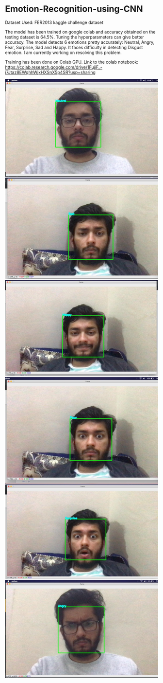 # Emotion-Recognition-using-CNN

Dataset Used: FER2013 kaggle challenge dataset

The model has been trained on google colab and accuracy obtained on the testing dataset is 64.5%.
Tuning the hyperparameters can give better accuracy.
The model detects 6 emotions pretty accurately: Neutral, Angry, Fear, Surprise, Sad and Happy.
It faces difficulty in detecting Disgust emotion. I am currently working on resolving this problem.

Training has been done on Colab GPU.
Link to the colab notebook: https://colab.research.google.com/drive/1FujiF_-i7Jtaz8EWqhhWjxHXSnX5p4SR?usp=sharing

![](Testing/one.jpeg)
![](Testing/two.jpeg)
![](Testing/three.jpeg)
![](Testing/four.jpeg)
![](Testing/five.jpeg)
![](Testing/six.jpeg)
